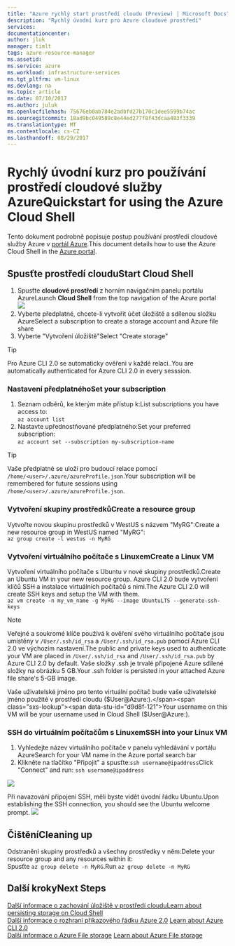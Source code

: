 ```yaml
---
title: "Azure rychlý start prostředí cloudu (Preview) | Microsoft Docs"
description: "Rychlý úvodní kurz pro Azure cloudové prostředí"
services: 
documentationcenter: 
author: jluk
manager: timlt
tags: azure-resource-manager
ms.assetid: 
ms.service: azure
ms.workload: infrastructure-services
ms.tgt_pltfrm: vm-linux
ms.devlang: na
ms.topic: article
ms.date: 07/10/2017
ms.author: juluk
ms.openlocfilehash: 75676eb0ab784e2adbfd27b170c1dee5599b74ac
ms.sourcegitcommit: 18ad9bc049589c8e44ed277f8f43dcaa483f3339
ms.translationtype: MT
ms.contentlocale: cs-CZ
ms.lasthandoff: 08/29/2017
---
```

# <a name="quickstart-for-using-the-azure-cloud-shell"></a><span data-ttu-id="d9d8f-103">Rychlý úvodní kurz pro používání prostředí cloudové služby Azure</span><span class="sxs-lookup"><span data-stu-id="d9d8f-103">Quickstart for using the Azure Cloud Shell</span></span>

<span data-ttu-id="d9d8f-104">Tento dokument podrobně popisuje postup používání prostředí cloudové služby Azure v [portál Azure](https://ms.portal.azure.com/).</span><span class="sxs-lookup"><span data-stu-id="d9d8f-104">This document details how to use the Azure Cloud Shell in the [Azure portal](https://ms.portal.azure.com/).</span></span>

## <a name="start-cloud-shell"></a><span data-ttu-id="d9d8f-105">Spusťte prostředí cloudu</span><span class="sxs-lookup"><span data-stu-id="d9d8f-105">Start Cloud Shell</span></span>
1. <span data-ttu-id="d9d8f-106">Spusťte **cloudové prostředí** z horním navigačním panelu portálu Azure</span><span class="sxs-lookup"><span data-stu-id="d9d8f-106">Launch **Cloud Shell** from the top navigation of the Azure portal</span></span> <br>
![](media/shell-icon.png)
2. <span data-ttu-id="d9d8f-107">Vyberte předplatné, chcete-li vytvořit účet úložiště a sdílenou složku Azure</span><span class="sxs-lookup"><span data-stu-id="d9d8f-107">Select a subscription to create a storage account and Azure file share</span></span>
3. <span data-ttu-id="d9d8f-108">Vyberte "Vytvoření úložiště"</span><span class="sxs-lookup"><span data-stu-id="d9d8f-108">Select "Create storage"</span></span>

> [!TIP]
> <span data-ttu-id="d9d8f-109">Pro Azure CLI 2.0 se automaticky ověřeni v každé relaci..</span><span class="sxs-lookup"><span data-stu-id="d9d8f-109">You are automatically authenticated for Azure CLI 2.0 in every sesssion.</span></span>

### <a name="set-your-subscription"></a><span data-ttu-id="d9d8f-110">Nastavení předplatného</span><span class="sxs-lookup"><span data-stu-id="d9d8f-110">Set your subscription</span></span>
1. <span data-ttu-id="d9d8f-111">Seznam odběrů, ke kterým máte přístup k:</span><span class="sxs-lookup"><span data-stu-id="d9d8f-111">List subscriptions you have access to:</span></span> <br>
`az account list`
2. <span data-ttu-id="d9d8f-112">Nastavte upřednostňované předplatného:</span><span class="sxs-lookup"><span data-stu-id="d9d8f-112">Set your preferred subscription:</span></span> <br>
`az account set --subscription my-subscription-name`

> [!TIP]
> <span data-ttu-id="d9d8f-113">Vaše předplatné se uloží pro budoucí relace pomocí `/home/<user>/.azure/azureProfile.json`.</span><span class="sxs-lookup"><span data-stu-id="d9d8f-113">Your subscription will be remembered for future sessions using `/home/<user>/.azure/azureProfile.json`.</span></span>

### <a name="create-a-resource-group"></a><span data-ttu-id="d9d8f-114">Vytvoření skupiny prostředků</span><span class="sxs-lookup"><span data-stu-id="d9d8f-114">Create a resource group</span></span>
<span data-ttu-id="d9d8f-115">Vytvořte novou skupinu prostředků v WestUS s názvem "MyRG":</span><span class="sxs-lookup"><span data-stu-id="d9d8f-115">Create a new resource group in WestUS named "MyRG":</span></span> <br>
`az group create -l westus -n MyRG` <br>

### <a name="create-a-linux-vm"></a><span data-ttu-id="d9d8f-116">Vytvoření virtuálního počítače s Linuxem</span><span class="sxs-lookup"><span data-stu-id="d9d8f-116">Create a Linux VM</span></span>
<span data-ttu-id="d9d8f-117">Vytvoření virtuálního počítače s Ubuntu v nové skupiny prostředků.</span><span class="sxs-lookup"><span data-stu-id="d9d8f-117">Create an Ubuntu VM in your new resource group.</span></span> <span data-ttu-id="d9d8f-118">Azure CLI 2.0 bude vytvoření klíčů SSH a instalace virtuálních počítačů s nimi.</span><span class="sxs-lookup"><span data-stu-id="d9d8f-118">The Azure CLI 2.0 will create SSH keys and setup the VM with them.</span></span> <br>
`az vm create -n my_vm_name -g MyRG --image UbuntuLTS --generate-ssh-keys`

> [!NOTE]
> <span data-ttu-id="d9d8f-119">Veřejné a soukromé klíče používá k ověření svého virtuálního počítače jsou umístěny v `/User/.ssh/id_rsa` a `/User/.ssh/id_rsa.pub` pomocí Azure CLI 2.0 ve výchozím nastavení.</span><span class="sxs-lookup"><span data-stu-id="d9d8f-119">The public and private keys used to authenticate your VM are placed in `/User/.ssh/id_rsa` and `/User/.ssh/id_rsa.pub` by Azure CLI 2.0 by default.</span></span> <span data-ttu-id="d9d8f-120">Vaše složky .ssh je trvalé připojené Azure sdílené složky na obrázku 5 GB.</span><span class="sxs-lookup"><span data-stu-id="d9d8f-120">Your .ssh folder is persisted in your attached Azure file share's 5-GB image.</span></span>

<span data-ttu-id="d9d8f-121">Vaše uživatelské jméno pro tento virtuální počítač bude vaše uživatelské jméno použité v prostředí cloudu ($User@Azure:).</span><span class="sxs-lookup"><span data-stu-id="d9d8f-121">Your username on this VM will be your username used in Cloud Shell ($User@Azure:).</span></span>

### <a name="ssh-into-your-linux-vm"></a><span data-ttu-id="d9d8f-122">SSH do virtuálním počítačům s Linuxem</span><span class="sxs-lookup"><span data-stu-id="d9d8f-122">SSH into your Linux VM</span></span>
1. <span data-ttu-id="d9d8f-123">Vyhledejte název virtuálního počítače v panelu vyhledávání v portálu Azure</span><span class="sxs-lookup"><span data-stu-id="d9d8f-123">Search for your VM name in the Azure portal search bar</span></span>
2. <span data-ttu-id="d9d8f-124">Klikněte na tlačítko "Připojit" a spusťte:`ssh username@ipaddress`</span><span class="sxs-lookup"><span data-stu-id="d9d8f-124">Click "Connect" and run: `ssh username@ipaddress`</span></span>

![](media/sshcmd-copy.png)

<span data-ttu-id="d9d8f-125">Při navazování připojení SSH, měli byste vidět úvodní řádku Ubuntu.</span><span class="sxs-lookup"><span data-stu-id="d9d8f-125">Upon establishing the SSH connection, you should see the Ubuntu welcome prompt.</span></span>
![](media/ubuntu-welcome.png)

## <a name="cleaning-up"></a><span data-ttu-id="d9d8f-126">Čištění</span><span class="sxs-lookup"><span data-stu-id="d9d8f-126">Cleaning up</span></span> 
<span data-ttu-id="d9d8f-127">Odstranění skupiny prostředků a všechny prostředky v něm:</span><span class="sxs-lookup"><span data-stu-id="d9d8f-127">Delete your resource group and any resources within it:</span></span> <br>
<span data-ttu-id="d9d8f-128">Spusťte `az group delete -n MyRG`.</span><span class="sxs-lookup"><span data-stu-id="d9d8f-128">Run `az group delete -n MyRG`</span></span>

## <a name="next-steps"></a><span data-ttu-id="d9d8f-129">Další kroky</span><span class="sxs-lookup"><span data-stu-id="d9d8f-129">Next Steps</span></span>
[<span data-ttu-id="d9d8f-130">Další informace o zachování úložiště v prostředí cloudu</span><span class="sxs-lookup"><span data-stu-id="d9d8f-130">Learn about persisting storage on Cloud Shell</span></span>](persisting-shell-storage.md) <br><span data-ttu-id="d9d8f-131">
[Další informace o rozhraní příkazového řádku Azure 2.0](https://docs.microsoft.com/cli/azure/)</span><span class="sxs-lookup"><span data-stu-id="d9d8f-131">
[Learn about Azure CLI 2.0](https://docs.microsoft.com/cli/azure/)</span></span> <br><span data-ttu-id="d9d8f-132">
[Další informace o Azure File storage](../storage/files/storage-files-introduction.md)</span><span class="sxs-lookup"><span data-stu-id="d9d8f-132">
[Learn about Azure File storage](../storage/files/storage-files-introduction.md)</span></span> <br>